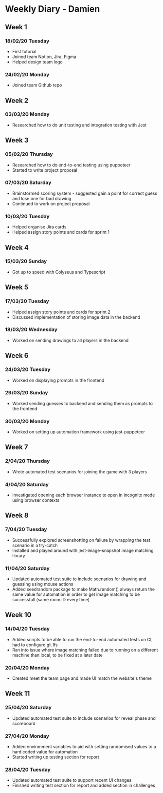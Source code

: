 # Weekly Diary - Damien
## Week 1
### 18/02/20 Tuesday
- First tutorial
- Joined team Notion, Jira, Figma
- Helped design team logo

### 24/02/20 Monday
- Joined team Github repo

## Week 2
### 03/03/20 Monday
- Researched how to do unit testing and integration testing with Jest

## Week 3
### 05/02/20 Thursday
- Researched how to do end-to-end testing using puppeteer
- Started to write project proposal

### 07/03/20 Saturday
- Brainstormed scoring system - suggested gain a point for correct guess and lose one for bad drawing
- Continued to work on project proposal

### 10/03/20 Tuesday
- Helped organise Jira cards
- Helped assign story points and cards for sprint 1

## Week 4
### 15/03/20 Sunday
- Got up to speed with Colyseus and Typescript

## Week 5
### 17/03/20 Tuesday
- Helped assign story points and cards for sprint 2
- Discussed implementation of storing image data in the backend

### 18/03/20 Wednesday
- Worked on sending drawings to all players in the backend

## Week 6
### 24/03/20 Tuesday
- Worked on displaying prompts in the frontend

### 29/03/20 Sunday
- Worked sending guesses to backend and sending them as prompts to the frontend

### 30/03/20 Monday
- Worked on setting up automation framework using jest-puppeteer

## Week 7
### 2/04/20 Thursday
- Wrote automated test scenarios for joining the game with 3 players

### 4/04/20 Saturday
- Investigated opening each browser instance to open in incognito mode using browser contexts

## Week 8
### 7/04/20 Tuesday
- Successfully explored screenshotting on failure by wrapping the test scenario in a try-catch
- Installed and played around with jest-image-snapshot image matching library

### 11/04/20 Saturday
- Updated automated test suite to include scenarios for drawing and guessing using mouse actions
- Added seedrandom package to make Math.random() always return the same value for automation in order to get image matching to be successfull (same room ID every time)

## Week 10
### 14/04/20 Tuesday
- Added scripts to be able to run the end-to-end automated tests on CI, had to configure git lfs
- Ran into issue where image matching failed due to running on a different machine than local, to be fixed at a later date

### 20/04/20 Monday
- Created meet the team page and made UI match the website's theme

## Week 11
### 25/04/20 Saturday
- Updated automated test suite to include scenarios for reveal phase and scoreboard

### 27/04/20 Monday
- Added environment variables to aid with setting randomised values to a hard coded value for automation
- Started writing up testing section for report

### 28/04/20 Tuesday
- Updated automated test suite to support recent UI changes
- Finished writing test section for report and added section in challenges
